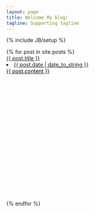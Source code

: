 ```yaml
---
layout: page
title: Welcome My blog!
tagline: Supporting tagline
---
```

{% include JB/setup %}

<style>
	.post-content{		
		
	}
	.post{
		height:350px;		
		overflow:hidden;		
		margin-bottom:35px;		
	}
	.post-content{		
		color:black;
	}
	.post a:hover{
		display: block;
		text-decoration:none;        
	}
	#cover{
        filter:alpha(opacity=40);
        -moz-opacity: 0.4;
        opacity: 0.4;
        background-color:#fff;
        z-index:5; 
	}
</style>

<div class="row-fluid">
	{% for post in site.posts %}
	 <div class="span5">
			<div class="post" id="no" onmouseover = "$(this).attr('id','cover')" onmouseout ="$(this).attr('id','no')">
				<a href="{{ BASE_PATH }}{{ post.url }}">
			    	{{ post.title }}
			    	<li>{{ post.date | date_to_string }}</li>
			    	<div class="post-content">{{ post.content }}</div>
			    </a>			    
			</div>
	</div>	
	{% endfor %}
</div>